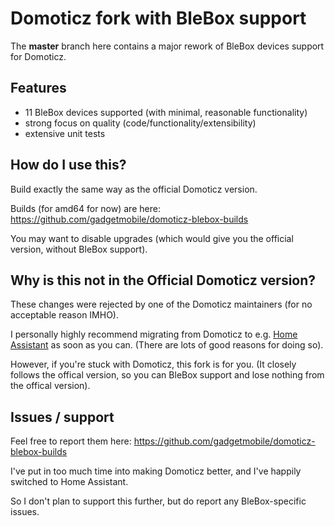 # Domoticz fork with BleBox support

The **master** branch here contains a major rework of BleBox devices support for Domoticz.

## Features

- 11 BleBox devices supported (with minimal, reasonable functionality)
- strong focus on quality (code/functionality/extensibility)
- extensive unit tests


## How do I use this?

Build exactly the same way as the official Domoticz version.

Builds (for amd64 for now) are here: https://github.com/gadgetmobile/domoticz-blebox-builds

You may want to disable upgrades (which would give you the official version, without BleBox support).


## Why is this not in the Official Domoticz version?

These changes were rejected by one of the Domoticz maintainers (for no acceptable reason IMHO).

I personally highly recommend migrating from Domoticz to e.g. [Home Assistant](https://www.home-assistant.io/) as soon as you can. (There are lots of good reasons for doing so).

However, if you're stuck with Domoticz, this fork is for you. (It closely follows the offical version, so you can BleBox support and lose nothing from the offical version).


## Issues / support

Feel free to report them here: https://github.com/gadgetmobile/domoticz-blebox-builds

I've put in too much time into making Domoticz better, and I've happily switched to Home Assistant.

So I don't plan to support this further, but do report any BleBox-specific issues.
